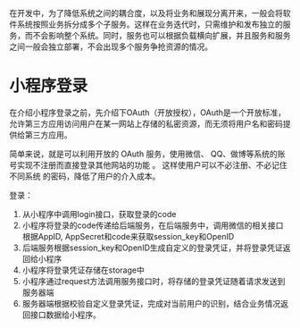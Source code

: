 在开发中，为了降低系统之间的耦合度，以及将业务和展现分离开来，一般会将软件系统按照业务拆分成多个子服务。这样在业务迭代时，只需维护和发布独立的服务，而不会影响整个系统。同时，服务也可以根据负载横向扩展，并且服务和服务之间一般会独立部署，不会出现多个服务争抢资源的情况。

# 小程序登录

在介绍小程序登录之前，先介绍下OAuth（开放授权），OAuth是一个开放标准，允许第三方应用访问用户在某一网站上存储的私密资源，而无须将用户名和密码提供给第三方应用。

简单来说，就是可以利用开放的 OAuth 服务，使用微信、 QQ、做博等系统的账 号实现不注册而直接登录其他网站的功能 。 这样使用户可以不必注册、不必记住不同系统 的密码，降低了用户的介入成本。

登录：
1. 从小程序中调用login接口，获取登录的code
2. 小程序将登录的code传递给后端服务，在后端服务中，调用微信的相关接口根据AppID, AppSecret和code来获取session_key和OpenID
3. 后端服务根据session_key和OpenID生成自定义的登录凭证，并将登录凭证返回给小程序
4. 小程序将登录凭证存储在storage中
5. 小程序通过request方法调用服务接口时，将存储的登录凭证随着请求发送到服务器端
6. 服务器端根据校验自定义登录凭证，完成对当前用户的识别，结合业务情况返回接口数据给小程序。


